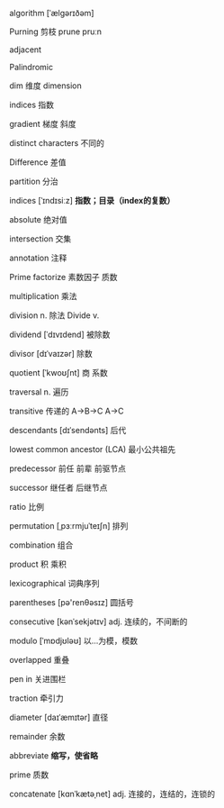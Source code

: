 algorithm [ˈælɡərɪðəm]

Purning 剪枝  prune    pruːn 

adjacent 

Palindromic

dim 维度 dimension 

indices 指数

gradient 梯度 斜度

distinct characters 不同的

Difference 差值

partition 分治

indices [ˈɪndɪsiːz] **指数；目录（index的复数）**

absolute 绝对值

intersection 交集

annotation 注释

Prime factorize 素数因子 质数

multiplication 乘法

division n. 除法   Divide v.

dividend [ˈdɪvɪdend] 被除数

divisor [dɪˈvaɪzər] 除数

quotient [ˈkwoʊʃnt] 商 系数

traversal n. 遍历

transitive 传递的 A->B->C  A->C

descendants  [dɪˈsendənts]  后代

lowest common ancestor (LCA) 最小公共祖先

predecessor 前任 前辈 前驱节点

successor 继任者 后继节点

ratio 比例

permutation  [ˌpɜːrmjuˈteɪʃn] 排列

combination 组合

product 积 乘积

lexicographical  词典序列

parentheses [pə'renθəsɪz] 圆括号

consecutive [kənˈsekjətɪv] adj. 连续的，不间断的

modulo [ˈmɒdjʊləʊ] 以...为模，模数  

overlapped 重叠

pen in 关进围栏

traction 牵引力

diameter [daɪˈæmɪtər] 直径

remainder 余数

abbreviate **缩写，使省略**

prime 质数

concatenate [kɑnˈkætəˌnet] adj. 连接的，连结的，连锁的
